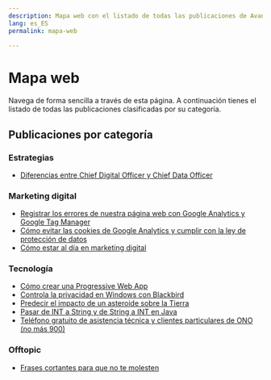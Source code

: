 ```yaml
---
description: Mapa web con el listado de todas las publicaciones de Avanzared.
lang: es_ES
permalink: mapa-web
  
---
```


# Mapa web 
Navega de forma sencilla a través de esta página. A continuación tienes el listado de todas las publicaciones clasificadas por su categoría.

<h2>Publicaciones por categoría</h2>

<h3>Estrategias</h3>

- [Diferencias entre Chief Digital Officer y Chief Data Officer](estrategia/diferencia-chief-data-officer-chief-digital-officer)

<h3>Marketing digital</h3>

- [Registrar los errores de nuestra página web con Google Analytics y Google Tag Manager](marketing-digital/registrar-errores-web-con-google-analytics-tag-manager)
- [Cómo evitar las cookies de Google Analytics y cumplir con la ley de protección de datos](marketing-digital/como-evitar-cookies-google-analytics-cumplir-ley-proteccion-datos)
- [Cómo estar al día en marketing digital](marketing-digital/como-estar-al-dia-en-marketing-digital)

<h3>Tecnología</h3>

- [Cómo crear una Progressive Web App](tecnologia/como-crear-una-progressive-web-app.md)
- [Controla la privacidad en Windows con Blackbird](tecnologia/controla-la-privacidad-en-windows-con-blackbird)
- [Predecir el impacto de un asteroide sobre la Tierra](tecnologia/predecir-impacto-de-asteroide-en-la-tierra)
- [Pasar de INT a String y de String a INT en Java](tecnologia/pasar-de-int-a-string-y-de-string-a-int-en-java)
- [Teléfono gratuito de asistencia técnica y clientes particulares de ONO (no más 900)](tecnologia/telefono-gratuito-de-asistencia-tecnica-y-clientes-particulares-de-ono-no-mas-900)

<h3>Offtopic</h3>

- [Frases cortantes para que no te molesten](offtopic/frases-cortantes-para-que-no-te-molesten)
<!--stackedit_data:
eyJoaXN0b3J5IjpbLTEwODUyNDA4NjJdfQ==
-->